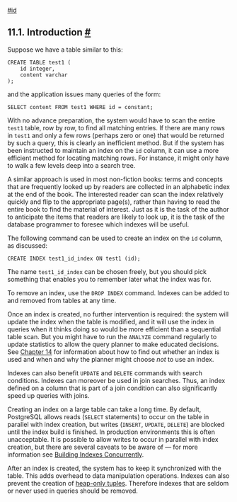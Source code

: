 [#id](#INDEXES-INTRO)

## 11.1. Introduction [#](#INDEXES-INTRO)

Suppose we have a table similar to this:

```
CREATE TABLE test1 (
    id integer,
    content varchar
);
```

and the application issues many queries of the form:

```
SELECT content FROM test1 WHERE id = constant;
```

With no advance preparation, the system would have to scan the entire `test1` table, row by row, to find all matching entries. If there are many rows in `test1` and only a few rows (perhaps zero or one) that would be returned by such a query, this is clearly an inefficient method. But if the system has been instructed to maintain an index on the `id` column, it can use a more efficient method for locating matching rows. For instance, it might only have to walk a few levels deep into a search tree.

A similar approach is used in most non-fiction books: terms and concepts that are frequently looked up by readers are collected in an alphabetic index at the end of the book. The interested reader can scan the index relatively quickly and flip to the appropriate page(s), rather than having to read the entire book to find the material of interest. Just as it is the task of the author to anticipate the items that readers are likely to look up, it is the task of the database programmer to foresee which indexes will be useful.

The following command can be used to create an index on the `id` column, as discussed:

```
CREATE INDEX test1_id_index ON test1 (id);
```

The name `test1_id_index` can be chosen freely, but you should pick something that enables you to remember later what the index was for.

To remove an index, use the `DROP INDEX` command. Indexes can be added to and removed from tables at any time.

Once an index is created, no further intervention is required: the system will update the index when the table is modified, and it will use the index in queries when it thinks doing so would be more efficient than a sequential table scan. But you might have to run the `ANALYZE` command regularly to update statistics to allow the query planner to make educated decisions. See [Chapter 14](performance-tips) for information about how to find out whether an index is used and when and why the planner might choose _not_ to use an index.

Indexes can also benefit `UPDATE` and `DELETE` commands with search conditions. Indexes can moreover be used in join searches. Thus, an index defined on a column that is part of a join condition can also significantly speed up queries with joins.

Creating an index on a large table can take a long time. By default, PostgreSQL allows reads (`SELECT` statements) to occur on the table in parallel with index creation, but writes (`INSERT`, `UPDATE`, `DELETE`) are blocked until the index build is finished. In production environments this is often unacceptable. It is possible to allow writes to occur in parallel with index creation, but there are several caveats to be aware of — for more information see [Building Indexes Concurrently](sql-createindex#SQL-CREATEINDEX-CONCURRENTLY).

After an index is created, the system has to keep it synchronized with the table. This adds overhead to data manipulation operations. Indexes can also prevent the creation of [heap-only tuples](storage-hot). Therefore indexes that are seldom or never used in queries should be removed.
